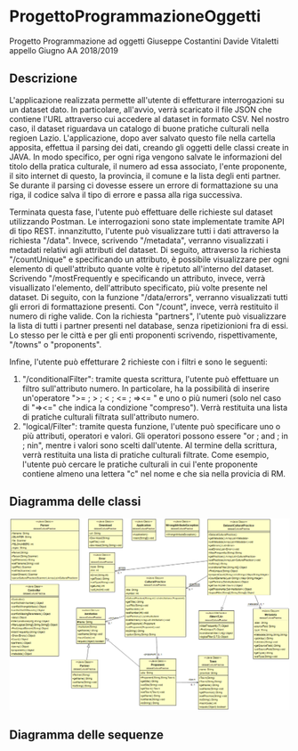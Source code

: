# ProgettoProgrammazioneOggetti
Progetto Programmazione ad oggetti Giuseppe Costantini Davide Vitaletti appello Giugno AA 2018/2019

## Descrizione

L'applicazione realizzata permette all'utente di effetturare interrogazioni su un dataset dato. In particolare, all'avvio, verrà scaricato
il file JSON che contiene l'URL attraverso cui accedere al dataset in formato CSV. Nel nostro caso, il dataset riguardava un catalogo di
buone pratiche culturali nella regioen Lazio. L'applicazione, dopo aver salvato questo file nella cartella apposita, effettua il parsing 
dei dati, creando gli oggetti delle classi create in JAVA. In modo specifico, per ogni riga vengono salvate le informazioni del titolo 
della pratica culturale, il numero ad essa associato, l'ente proponente, il sito internet di questo, la provincia, il comune e la lista 
degli enti partner. Se durante il parsing ci dovesse essere un errore di formattazione su una riga, il codice salva il tipo di errore e
passa alla riga successiva. 

Terminata questa fase, l'utente può effettuare delle richieste sul dataset utilizzando Postman. Le interrogazioni sono state implementate 
tramite API di tipo REST. innanzitutto, l'utente può visualizzare tutti i dati attraverso la richiesta "/data". Invece, scrivendo
"/metadata", verranno visualizzati i metadati relativi agli attributi del dataset. Di seguito, attraverso la richiesta "/countUnique" e
specificando un attributo, è possibile visualizzare per ogni elemento di quell'attributo quante volte è ripetuto all'interno del dataset.
Scrivendo "/mostFrequently e specificando un attributo, invece, verrà visuallizato l'elemento, dell'attributo specificato, più volte presente nel dataset. Di seguito, con la funzione "/data/errors", verranno visualizzati tutti gli errori di formattazione presenti. Con
"/count", invece, verrà restituito il numero di righe valide. Con la richiesta "partners", l'utente può visualizzare la lista di tutti i partner presenti nel database, senza ripetizionioni fra di essi. Lo stesso per le città e per gli enti proponenti scrivendo, rispettivamente, "/towns" o "proponents". 

Infine, l'utente può effetturare 2 richieste con i filtri e sono le seguenti:
1) "/conditionalFilter": tramite questa scrittura, l'utente può effettuare un filtro sull'attributo numero. In particolare, ha la possibilità di inserire un'operatore ">= ; > ; < ; <= ; =><= " e uno o più numeri (solo nel caso di "=><=" che indica la condizione "compreso"). Verrà restituita una lista di pratiche culturali filtrata sull'attributo numero. 
2) "logical/Filter": tramite questa funzione, l'utente può specificare uno o più attributi, operatori e valori. Gli operatori possono essere "or ; and ; in ; nin", mentre i valori sono scelti dall'utente. Al termine della scrittura, verrà restituita una lista di pratiche culturali filtrate. Come esempio, l'utente può cercare le pratiche culturali in cui l'ente proponente contiene almeno una lettera "c" nel nome e che sia nella provicia di RM. 

## Diagramma delle classi

![](NewClassDIagram.png)

## Diagramma delle sequenze
